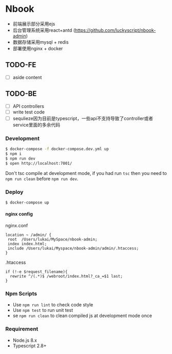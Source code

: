 # Nbook

* 前端展示部分采用ejs
* 后台管理系统采用react+antd (https://github.com/luckyscript/nbook-admin)
* 数据存储采用mysql + redis
* 部署使用nginx + docker

## TODO-FE
- [ ] aside content

## TODO-BE
- [ ] API controllers
- [ ] write test code
- [ ] sequlieze因为目前是typescript，一些api不支持导致了controller或者service里面的多余代码

### Development

```bash
$ docker-compose -f docker-compose.dev.yml up
$ npm i 
$ npm run dev
$ open http://localhost:7001/
```

Don't tsc compile at development mode, if you had run `tsc` then you need to `npm run clean` before `npm run dev`.

### Deploy

```bash
$ docker-compose up
```
#### nginx config

nginx.conf
```
location ~ /admin/ {                                                                              
 root  /Users/lukai/MySpace/nbook-admin;
 index index.html;
 include /Users/lukai/Myspace/nbook-admin/admin/.htaccess;
}
```

.htaccess
```
if (!-e $request_filename){
  rewrite ^/(.*)$ /webroot/index.html?_ca_=$1 last;
}
```

### Npm Scripts

- Use `npm run lint` to check code style
- Use `npm test` to run unit test
- se `npm run clean` to clean compiled js at development mode once

### Requirement

- Node.js 8.x
- Typescript 2.8+
